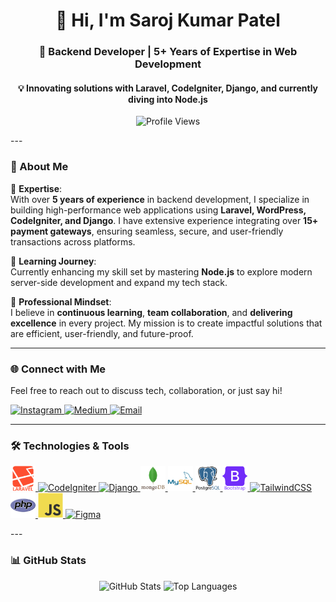 <h1 align="center">👋 Hi, I'm Saroj Kumar Patel </h1>
<h3 align="center">🚀 Backend Developer | 5+ Years of Expertise in Web Development</h3>
<h4 align="center">💡 Innovating solutions with Laravel, CodeIgniter, Django, and currently diving into Node.js</h4>

<p align="center">
  <img src="https://komarev.com/ghpvc/?username=saroj4195&label=Profile%20Views&color=0e75b6&style=flat" alt="Profile Views" />
</p>
---

### 🌟 About Me
🔧 **Expertise**:  
With over **5 years of experience** in backend development, I specialize in building high-performance web applications using **Laravel, WordPress, CodeIgniter, and Django**. I have extensive experience integrating over **15+ payment gateways**, ensuring seamless, secure, and user-friendly transactions across platforms.

🌱 **Learning Journey**:  
Currently enhancing my skill set by mastering **Node.js** to explore modern server-side development and expand my tech stack.

💼 **Professional Mindset**:  
I believe in **continuous learning**, **team collaboration**, and **delivering excellence** in every project. My mission is to create impactful solutions that are efficient, user-friendly, and future-proof.

---

### 🌐 Connect with Me
Feel free to reach out to discuss tech, collaboration, or just say hi!  
<p align="left">
  <a href="https://instagram.com/sarojpatel12" target="_blank">
    <img src="https://raw.githubusercontent.com/rahuldkjain/github-profile-readme-generator/master/src/images/icons/Social/instagram.svg" alt="Instagram" height="40" width="40"/>
  </a>
   <a href="https://www.linkedin.com/in/sarojkumarpatel/" target="_blank">
    <img src="https://raw.githubusercontent.com/rahuldkjain/github-profile-readme-generator/master/src/images/icons/Social/linked-in-alt.svg" alt="Medium" height="30" width="40"/>
  </a>
  <a href="mailto:sarojkumarpatel12@gmail.com" target="_blank">
    <img src="https://img.icons8.com/color/48/000000/gmail-new.png" alt="Email" height="40" width="40"/>
  </a>
</p>

---

### 🛠️ Technologies & Tools
<p align="left">
  <a href="https://laravel.com/" target="_blank" rel="noreferrer">
    <img src="https://raw.githubusercontent.com/devicons/devicon/master/icons/laravel/laravel-plain-wordmark.svg" alt="Laravel" width="40" height="40"/>
  </a>
  <a href="https://codeigniter.com/" target="_blank" rel="noreferrer">
    <img src="https://cdn.worldvectorlogo.com/logos/codeigniter.svg" alt="CodeIgniter" width="40" height="40"/>
  </a>
  <a href="https://www.djangoproject.com/" target="_blank" rel="noreferrer">
    <img src="https://cdn.worldvectorlogo.com/logos/django.svg" alt="Django" width="40" height="40"/>
  </a>
  <a href="https://www.mongodb.com/" target="_blank" rel="noreferrer">
    <img src="https://raw.githubusercontent.com/devicons/devicon/master/icons/mongodb/mongodb-original-wordmark.svg" alt="MongoDB" width="40" height="40"/>
  </a>
  <a href="https://www.mysql.com/" target="_blank" rel="noreferrer">
    <img src="https://raw.githubusercontent.com/devicons/devicon/master/icons/mysql/mysql-original-wordmark.svg" alt="MySQL" width="40" height="40"/>
  </a>
  <a href="https://www.postgresql.org" target="_blank" rel="noreferrer">
    <img src="https://raw.githubusercontent.com/devicons/devicon/master/icons/postgresql/postgresql-original-wordmark.svg" alt="PostgreSQL" width="40" height="40"/>
  </a>
  <a href="https://getbootstrap.com" target="_blank" rel="noreferrer">
    <img src="https://raw.githubusercontent.com/devicons/devicon/master/icons/bootstrap/bootstrap-plain-wordmark.svg" alt="Bootstrap" width="40" height="40"/>
  </a>
  <a href="https://tailwindcss.com/" target="_blank" rel="noreferrer">
    <img src="https://www.vectorlogo.zone/logos/tailwindcss/tailwindcss-icon.svg" alt="TailwindCSS" width="40" height="40"/>
  </a>
  <a href="https://www.php.net" target="_blank" rel="noreferrer">
    <img src="https://raw.githubusercontent.com/devicons/devicon/master/icons/php/php-original.svg" alt="PHP" width="40" height="40"/>
  </a>
  <a href="https://developer.mozilla.org/en-US/docs/Web/JavaScript" target="_blank" rel="noreferrer">
    <img src="https://raw.githubusercontent.com/devicons/devicon/master/icons/javascript/javascript-original.svg" alt="JavaScript" width="40" height="40"/>
  </a>
  <a href="https://www.figma.com/" target="_blank" rel="noreferrer">
    <img src="https://www.vectorlogo.zone/logos/figma/figma-icon.svg" alt="Figma" width="40" height="40"/>
  </a>
</p>
---

### 📊 GitHub Stats
<p align="center">
  <img src="https://github-readme-stats.vercel.app/api?username=saroj4195&show_icons=true&locale=en" alt="GitHub Stats" width="49%" />
  <img src="https://github-readme-stats.vercel.app/api/top-langs?username=saroj4195&show_icons=true&locale=en&layout=compact" alt="Top Languages" width="49%" />
</p>
